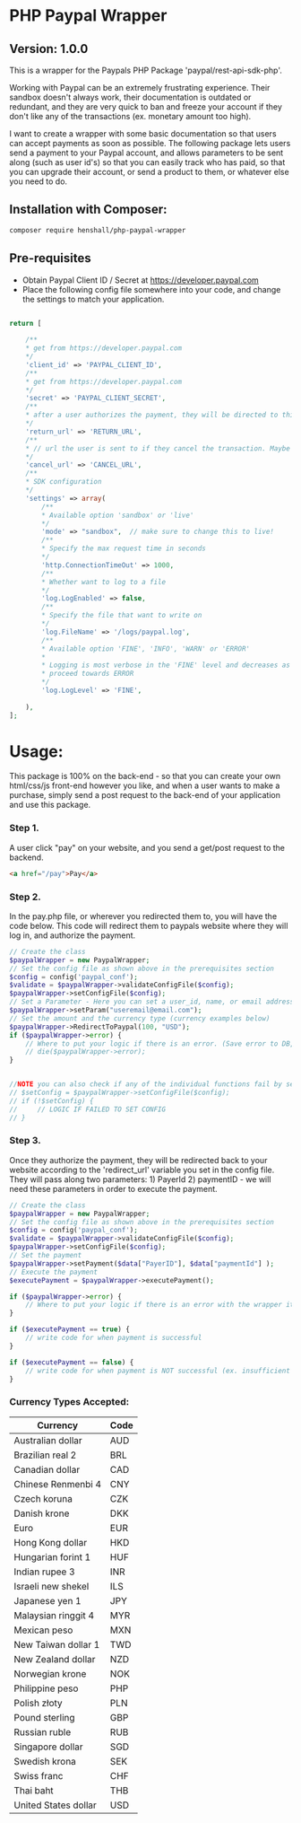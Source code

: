 # PHP Paypal Wrapper
## Version: 1.0.0

This is a wrapper for the Paypals PHP Package 'paypal/rest-api-sdk-php'.

Working with Paypal can be an extremely frustrating experience. Their sandbox doesn't always work, their documentation is outdated or redundant, and they are very quick to ban and freeze your account if they don't like any of the transactions (ex. monetary amount too high). 

I want to create a wrapper with some basic documentation so that users can accept payments as soon as possible. The following package lets users send a payment to your Paypal account, and allows parameters to be sent along (such as user id's) so that you can easily track who has paid, so that you can upgrade their account, or send a product to them, or whatever else you need to do. 


## Installation with Composer:
```bash
composer require henshall/php-paypal-wrapper
```

## Pre-requisites
- Obtain Paypal Client ID / Secret at https://developer.paypal.com
- Place the following config file somewhere into your code, and change the settings to match your application.
```php

return [
    
    /**
    * get from https://developer.paypal.com
    */
    'client_id' => 'PAYPAL_CLIENT_ID',
    /**
    * get from https://developer.paypal.com
    */ 
    'secret' => 'PAYPAL_CLIENT_SECRET', 
    /**
    * after a user authorizes the payment, they will be directed to this url. This is where we will place the logic from step 2 below.
    */
    'return_url' => 'RETURN_URL',
    /**
    * // url the user is sent to if they cancel the transaction. Maybe you can bring the user back to your homepage with a message saying they cancelled the transaction.
    */
    'cancel_url' => 'CANCEL_URL', 
    /**
    * SDK configuration
    */
    'settings' => array(
        /**
        * Available option 'sandbox' or 'live'
        */
        'mode' => "sandbox",  // make sure to change this to live!
        /**
        * Specify the max request time in seconds
        */
        'http.ConnectionTimeOut' => 1000,
        /**
        * Whether want to log to a file
        */
        'log.LogEnabled' => false,
        /**
        * Specify the file that want to write on
        */
        'log.FileName' => '/logs/paypal.log',
        /**
        * Available option 'FINE', 'INFO', 'WARN' or 'ERROR'
        *
        * Logging is most verbose in the 'FINE' level and decreases as you
        * proceed towards ERROR
        */
        'log.LogLevel' => 'FINE',
        
    ),
];
```

# Usage:

This package is 100% on the back-end - so that you can create your own html/css/js front-end however you like, and when a user wants to make a purchase, simply send a post request to the back-end of your application and use this package.

### Step 1.
A user click "pay" on your website, and you send a get/post request to the backend.
```html
<a href="/pay">Pay</a>
```

### Step 2.
In the pay.php file, or wherever you redirected them to, you will have the code below. This code will redirect them to paypals website where they will log in, and authorize the payment. 
```php
// Create the class
$paypalWrapper = new PaypalWrapper;
// Set the config file as shown above in the prerequisites section
$config = config('paypal_conf');
$validate = $paypalWrapper->validateConfigFile($config);
$paypalWrapper->setConfigFile($config);
// Set a Parameter - Here you can set a user_id, name, or email address to track which user has paid.
$paypalWrapper->setParam("useremail@email.com");
// Set the amount and the currency type (currency examples below)
$paypalWrapper->RedirectToPaypal(100, "USD");
if ($paypalWrapper->error) {
    // Where to put your logic if there is an error. (Save error to DB, or log file, or email to yourself etc.)
    // die($paypalWrapper->error);
}


//NOTE you can also check if any of the individual functions fail by see if they return false. 
// $setConfig = $paypalWrapper->setConfigFile($config);
// if (!$setConfig) {
//     // LOGIC IF FAILED TO SET CONFIG
// }

```


### Step 3.
Once they authorize the payment, they will be redirected back to your website according to the 'redirect_url' variable you set in the config file. They will pass along two parameters: 1) PayerId 2) paymentID  - we will need these parameters in order to execute the payment.
```php
// Create the class
$paypalWrapper = new PaypalWrapper;
// Set the config file as shown above in the prerequisites section
$config = config('paypal_conf');
$validate = $paypalWrapper->validateConfigFile($config); 
$paypalWrapper->setConfigFile($config);
// Set the payment
$paypalWrapper->setPayment($data["PayerID"], $data["paymentId"] );
// Execute the payment
$executePayment = $paypalWrapper->executePayment();

if ($paypalWrapper->error) {
    // Where to put your logic if there is an error with the wrapper itself, or its config
}

if ($executePayment == true) {
    // write code for when payment is successful
}

if ($executePayment == false) {
    // write code for when payment is NOT successful (ex. insufficient funds, or blocked for some reason)
}

```

### Currency Types Accepted:

| Currency             | Code |
|----------------------|------|
| Australian dollar    | AUD  |
| Brazilian real 2     | BRL  |
| Canadian dollar      | CAD  |
| Chinese Renmenbi 4   | CNY  |
| Czech koruna         | CZK  |
| Danish krone         | DKK  |
| Euro                 | EUR  |
| Hong Kong dollar     | HKD  |
| Hungarian forint 1   | HUF  |
| Indian rupee 3       | INR  |
| Israeli new shekel   | ILS  |
| Japanese yen 1       | JPY  |
| Malaysian ringgit 4  | MYR  |
| Mexican peso         | MXN  |
| New Taiwan dollar 1  | TWD  |
| New Zealand dollar   | NZD  |
| Norwegian krone      | NOK  |
| Philippine peso      | PHP  |
| Polish złoty         | PLN  |
| Pound sterling       | GBP  |
| Russian ruble        | RUB  |
| Singapore dollar     | SGD  |
| Swedish krona        | SEK  |
| Swiss franc          | CHF  |
| Thai baht            | THB  |
| United States dollar | USD  |


